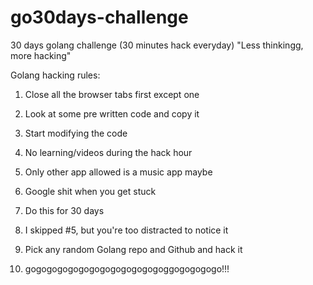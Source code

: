 # go30days-challenge
30 days golang challenge (30 minutes hack everyday)
"Less thinkingg, more hacking"

Golang hacking rules:
1. Close all the browser tabs first except one

2. Look at some pre written code and copy it 

3. Start modifying the code

4. No learning/videos during the hack hour

6. Only other app allowed is a music app maybe

7. Google shit when you get stuck

8. Do this for 30 days

9. I skipped #5, but you're too distracted to notice it

10. Pick any random Golang repo and Github and hack it

11. gogogogogogogogogogogogogoggogogogogo!!! 
